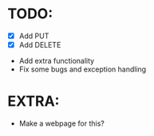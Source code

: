 TODO:
========
* [x] Add PUT
* [x] Add DELETE
* Add extra functionality
* Fix some bugs and exception handling

EXTRA:
========
* Make a webpage for this?